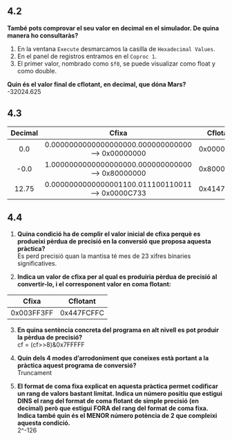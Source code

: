 ## 4.2
**També pots comprovar el seu valor en decimal en el simulador. De quina manera ho consultaràs?**    

1.  En la ventana `Execute` desmarcamos la casilla de `Hexadecimal Values`.
2.  En el panel de registros entramos en el `Coproc 1`.
3.  El primer valor, nombrado como `$f0`, se puede visualizar como float y como double.

**Quin és el valor final de cflotant, en decimal, que dóna Mars?**    
-32024.625

## 4.3
| Decimal |                       Cfixa                       |  Cflotant  |
|:-------:|:-------------------------------------------------:|:----------:|
|   0.0   | 0.0000000000000000000.000000000000 --> 0x00000000 | 0x00000000 |
|   -0.0  | 1.0000000000000000000.000000000000 --> 0x80000000 | 0x80000000 |
|  12.75  | 0.0000000000000001100.011100110011 --> 0x0000C733 | 0x41473300 |

## 4.4
1.  **Quina condició ha de complir el valor inicial de cfixa perquè es produeixi
pèrdua de precisió en la conversió que proposa aquesta pràctica?**   
Es perd precisió quan la mantisa té mes de 23 xifres binaries significatives.   

2.  **Indica un valor de cfixa per al qual es produiria pèrdua de precisió al convertir-lo, i el corresponent valor en coma flotant:**    

|    Cfixa   |  Cflotant  |
|:----------:|:----------:|
| 0x003FF3FF | 0x447FCFFC |

3.  **En quina sentència concreta del programa en alt nivell es pot produir la pèrdua de precisió?**   
cf = (cf>>8)&0x7FFFFF   

4.  **Quin dels 4 modes d’arrodoniment que coneixes està portant a la pràctica aquest programa de conversió?**    
Truncament  

5.  **El format de coma fixa explicat en aquesta pràctica permet codificar un rang de valors bastant limitat. Indica un número positiu que estigui DINS el rang del format de coma flotant de simple precisió (en decimal) però que estigui FORA del rang del format de coma fixa. Indica també quin és el MENOR número potència de 2 que compleixi aquesta condició.**   
2^-126

